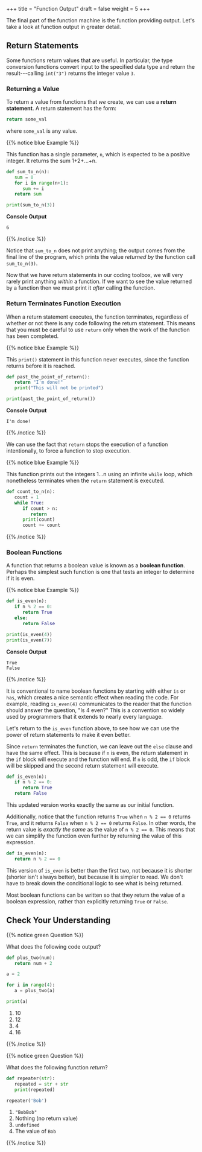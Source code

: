 +++
title = "Function Output"
draft = false
weight = 5
+++

The final part of the function machine is the function providing output.
Let's take a look at function output in greater detail.

## Return Statements

Some functions return values that are useful. 
In particular, the type conversion functions convert input to the specified data type 
and return the result---calling `int("3")` returns the integer value `3`.

### Returning a Value

To return a value from functions that *we* create, we can use a **return statement**. A return statement has the form:

```python
return some_val
```

where `some_val` is any value.

{{% notice blue Example %}}

This function has a single parameter, `n`, which is expected to be a
positive integer. It returns the sum 1+2+...+n.

```python {linenos=table}
def sum_to_n(n):
   sum = 0
   for i in range(n+1):
      sum += i
   return sum

print(sum_to_n(3))
```

**Console Output**

```console
6
```

{{% /notice %}}

Notice that `sum_to_n` does not print anything; the output comes from the final
line of the program, which prints the value *returned by* the function call
`sum_to_n(3)`.

Now that we have return statements in our coding toolbox, we will very rarely
print anything *within* a function. If we want to see the value returned by a
function then we must print it *after* calling the function.

### Return Terminates Function Execution

When a return statement executes, the function terminates, regardless of whether or not there is any code following the return statement. This means that you must be careful to use `return` only when the work of the function has been completed.

{{% notice blue Example %}}

This `print()` statement in this function never executes, since the function returns before it is reached.

```python {linenos=table}
def past_the_point_of_return():
   return "I'm done!"
   print("This will not be printed")

print(past_the_point_of_return())
```

**Console Output**

```console
I'm done!
```

{{% /notice %}}

We can use the fact that `return` stops the execution of a function intentionally, to force a function to stop execution.

{{% notice blue Example %}}

This function prints out the integers 1...n using an infinite `while` loop, which nonetheless terminates when the `return` statement is executed.

```python {linenos=table}
def count_to_n(n):
   count = 1
   while True:
      if count > n:
         return
      print(count)
      count += count
```

{{% /notice %}}

### Boolean Functions

A function that returns a boolean value is known as a **boolean function**. Perhaps the simplest such function is one that tests an integer to determine if it is even.

{{% notice blue Example %}}

```python {linenos=table}
def is_even(n):
   if n % 2 == 0:
      return True
   else:
      return False

print(is_even(4))
print(is_even(7))
```

**Console Output**

```console
True
False
```

{{% /notice %}}

It is conventional to name boolean functions by starting with either `is` or `has`, which creates a nice semantic effect when reading the code.
For example, reading `is_even(4)` communicates to the reader that the function should answer the question, "Is 4 even?" This is a convention so widely used by programmers that it extends to nearly every language. 

Let's return to the `is_even` function above, to see how we can use the power of return statements to make it even better.

Since `return` terminates the function, we can leave out the `else` clause and have the same effect. This is because if `n` is even, the return statement in the `if` block will execute and the function will end. If `n` is odd, the `if` block will be skipped and the second return statement will execute.

```python {linenos=table}
def is_even(n):
   if n % 2 == 0:
      return True
   return False
```

This updated version works exactly the same as our initial function. 

Additionally, notice that the function returns `True` when `n % 2 == 0` returns `True`, and it returns `False` when `n % 2 == 0` returns `False`.
In other words, the return value is *exactly the same* as the value of `n % 2 == 0`. This means that we can simplify the function even further by returning the value of this expression.

```python {linenos=table}
def is_even(n):
   return n % 2 == 0
```

This version of `is_even` is better than the first two, not because it is shorter (shorter isn't always better), but because it is simpler to read. We don't have to break down the conditional logic to see what is being returned.

Most boolean functions can be written so that they return the value of a boolean expression, rather than explicitly returning `True` or `False`. 

## Check Your Understanding

{{% notice green Question %}}

What does the following code output?

```python {linenos=table}
def plus_two(num):
   return num + 2

a = 2

for i in range(4):
   a = plus_two(a)

print(a)
```

1. 10
1. 12
1. 4
1. 16

{{% /notice %}}

<!-- ans = 10 -->

{{% notice green Question %}}

What does the following function *return*?

```python {linenos=table}
def repeater(str):
   repeated = str + str
   print(repeated)

repeater('Bob')
```

1. `"BobBob"`
1. Nothing (no return value)
1. `undefined`
1. The value of `Bob`

{{% /notice %}}

<!-- ans = Nothing -->
